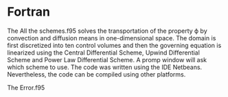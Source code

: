 # Fortran
The All the schemes.f95 solves the transportation of the property ϕ by convection and diffusion means in one-dimensional space. The domain is first discretized into ten control volumes and then the governing equation is linearized using the Central Differential Scheme, Upwind Differential Scheme and Power Law Differential Scheme. A promp window will ask which scheme to use. The code was written using the IDE Netbeans. Nevertheless, the code can be compiled using other platforms.

The Error.f95
